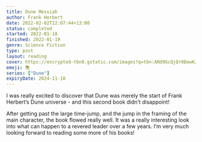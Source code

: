 ```yaml
---
title: Dune Messiah
author: Frank Herbert
date: 2022-02-02T22:07:44+13:00
status: completed
started: 2022-01-18
finished: 2022-01-19
genre: Science Fiction
type: post
layout: reading
cover: https://encrypted-tbn0.gstatic.com/images?q=tbn:ANd9GcQjQr0BewKzJ7kPCfuhcS0xR_JiJKO1a9Enqw&usqp=CAU
emoji: 📚
series: ["Dune"]
expiryDate: 2024-11-10
---
```


I was really excited to discover that Dune was merely the start of Frank Herbert’s Dune universe - and this second book didn’t disappoint!

After getting past the large time-jump, and the jump in the framing of the main character, the book flowed really well. It was a really interesting look into what can happen to a revered leader over a few years. I’m very much looking forward to reading some more of his books!
